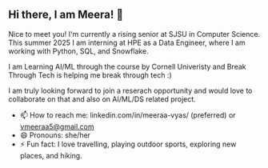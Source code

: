 ## Hi there, I am Meera! 👋

<!--
**meeraa5/meeraa5** is a ✨ _special_ ✨ repository because its `README.md` (this file) appears on your GitHub profile.
 -->

Nice to meet you! I'm currently a rising senior at SJSU in Computer Science. This summer 2025 I am interning at HPE as a Data Engineer, where I am working with Python, SQL, and Snowflake. 

I am Learning AI/ML through the course by Cornell Univeristy and Break Through Tech is helping me break through tech :)

I am truly looking forward to join a reserach opportunity and would love to collaborate on that and also on AI/ML/DS related project. 

- 📫 How to reach me: linkedin.com/in/meeraa-vyas/ (preferred) or vmeeraa5@gmail.com 
- 😄 Pronouns: she/her
- ⚡ Fun fact: I love travelling, playing outdoor sports, exploring new places, and hiking. 

